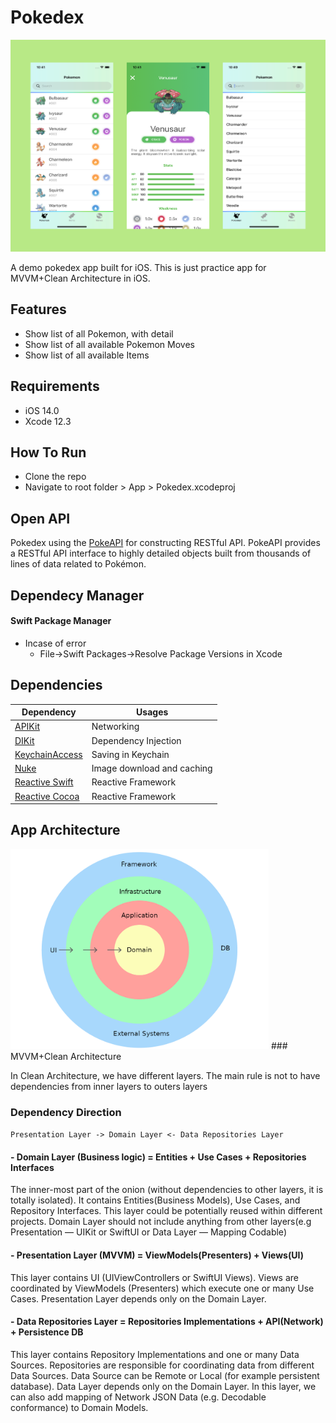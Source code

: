 # Pokedex 

![Screenshot](https://github.com/binishmaharjan/pokedex/blob/master/images/screeshot.png)

A demo pokedex app built for iOS. This is just practice app for MVVM+Clean Architecture in iOS. 

## Features
- Show list of all Pokemon, with detail 
- Show list of all available Pokemon Moves
- Show list of all available Items

## Requirements
- iOS 14.0
- Xcode 12.3

## How To Run
- Clone the repo
- Navigate to root folder > App > Pokedex.xcodeproj

## Open API
Pokedex using the [PokeAPI](https://pokeapi.co/) for constructing RESTful API.
PokeAPI provides a RESTful API interface to highly detailed objects built from thousands of lines of data related to Pokémon.

## Dependecy Manager
#### Swift Package Manager
- Incase of error
  - File->Swift Packages->Resolve Package Versions in Xcode

## Dependencies
| Dependency | Usages |
| --- | --- |
|[APIKit](https://github.com/ishkawa/APIKit)| Networking |
|[DIKit](https://github.com/ishkawa/DIKit)| Dependency Injection |
|[KeychainAccess](https://github.com/kishikawakatsumi/KeychainAccess)| Saving in Keychain |
|[Nuke](https://github.com/kean/Nuke)| Image download and caching |
|[Reactive Swift](https://github.com/ReactiveCocoa/ReactiveSwift)| Reactive Framework |
|[Reactive Cocoa](https://github.com/ReactiveCocoa/ReactiveCocoa)| Reactive Framework |

## App Architecture
<img src="https://github.com/binishmaharjan/pokedex/blob/master/images/clean-architecture.png" width="413" height="320" />
### MVVM+Clean Architecture

In Clean Architecture, we have different layers. The main rule is not to have dependencies from inner layers to outers layers

### Dependency Direction
`Presentation Layer -> Domain Layer <- Data Repositories Layer`

#### - Domain Layer (Business logic) = Entities + Use Cases + Repositories Interfaces
The inner-most part of the onion (without dependencies to other layers, it is totally isolated). It contains Entities(Business Models), Use Cases, and Repository Interfaces. This layer could be potentially reused within different projects. Domain Layer should not include anything from other layers(e.g Presentation — UIKit or SwiftUI or Data Layer — Mapping Codable)

#### - Presentation Layer (MVVM) = ViewModels(Presenters) + Views(UI)
This layer contains UI (UIViewControllers or SwiftUI Views). Views are coordinated by ViewModels (Presenters) which execute one or many Use Cases. Presentation Layer depends only on the Domain Layer.

#### - Data Repositories Layer = Repositories Implementations + API(Network) + Persistence DB
This layer contains Repository Implementations and one or many Data Sources. Repositories are responsible for coordinating data from different Data Sources. Data Source can be Remote or Local (for example persistent database). Data Layer depends only on the Domain Layer. In this layer, we can also add mapping of Network JSON Data (e.g. Decodable conformance) to Domain Models.
